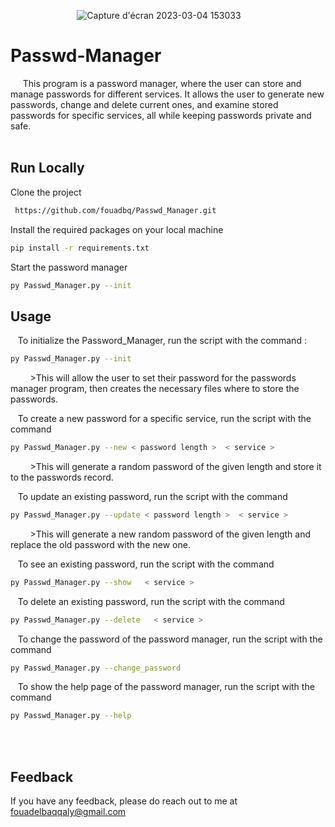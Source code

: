 &nbsp;&nbsp;&nbsp;&nbsp;&nbsp;&nbsp;&nbsp;&nbsp;&nbsp;&nbsp;&nbsp;&nbsp;&nbsp;&nbsp;&nbsp;&nbsp;&nbsp;&nbsp;&nbsp;&nbsp;&nbsp;&nbsp;&nbsp;&nbsp;&nbsp;&nbsp;&nbsp;![Capture d'écran 2023-03-04 153033](https://user-images.githubusercontent.com/120426068/222917504-48e3e6be-a161-4be9-b57e-c1f4ab7ca587.png)

# Passwd-Manager

&nbsp;&nbsp;&nbsp;&nbsp;&nbsp;This program is a password manager, where the user can store and manage passwords for different services. It allows the user to generate new passwords, change and delete current ones, and examine stored passwords for specific services, all while keeping passwords private and safe.<br/><br/>

## Run Locally

Clone the project

```bash
 https://github.com/fouadbq/Passwd_Manager.git
```

Install the required packages on your local machine

```bash
pip install -r requirements.txt
```

Start the password manager

```bash
py Passwd_Manager.py --init
```

## Usage

&nbsp;&nbsp;&nbsp;To initialize the Password_Manager, run the script with the command :
```bash
py Passwd_Manager.py --init
```
&nbsp;&nbsp;&nbsp;&nbsp;&nbsp;&nbsp;&nbsp;&nbsp;>This will allow the user to set their password for the passwords manager program, then creates the necessary files where to store the passwords.

&nbsp;&nbsp;&nbsp;To create a new password for a specific service, run the script with the command 
```bash
py Passwd_Manager.py --new < password length >  < service >
``` 
&nbsp;&nbsp;&nbsp;&nbsp;&nbsp;&nbsp;&nbsp;&nbsp;>This will generate a random password of the given length and store it to the passwords record.
        
&nbsp;&nbsp;&nbsp;To update an existing password, run the script with the command 
```bash
py Passwd_Manager.py --update < password length >  < service >
``` 
&nbsp;&nbsp;&nbsp;&nbsp;&nbsp;&nbsp;&nbsp;&nbsp;>This will generate a new random password of the given length and replace the old password with the new one.

&nbsp;&nbsp;&nbsp;To see an existing password, run the script with the command 
```bash
py Passwd_Manager.py --show   < service >
``` 

&nbsp;&nbsp;&nbsp;To delete an existing password, run the script with the command 
```bash
py Passwd_Manager.py --delete   < service >
``` 

&nbsp;&nbsp;&nbsp;To change the password of the password manager, run the script with the command 
```bash
py Passwd_Manager.py --change_password  
``` 

&nbsp;&nbsp;&nbsp;To show the help page of the password manager, run the script with the command 
```bash
py Passwd_Manager.py --help  
``` 
<br/><br/>
## Feedback

If you have any feedback, please do reach out to me at fouadelbaqqaly@gmail.com


